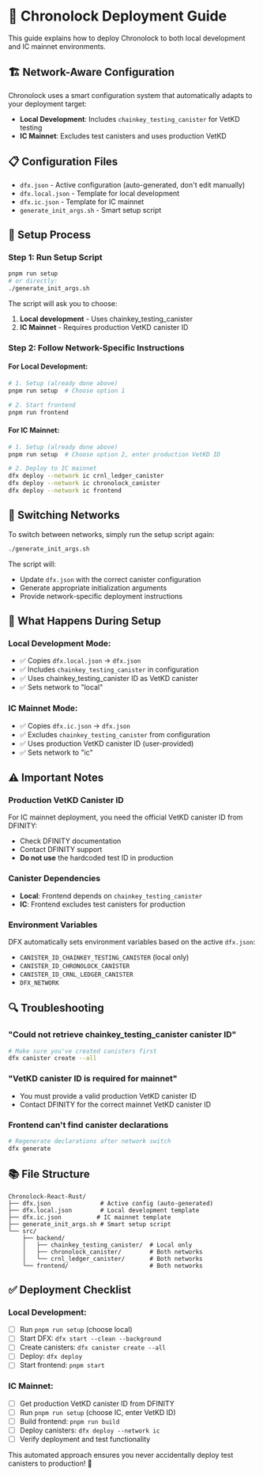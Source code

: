# 🚀 Chronolock Deployment Guide

This guide explains how to deploy Chronolock to both local development and IC mainnet environments.

## 🏗️ **Network-Aware Configuration**

Chronolock uses a smart configuration system that automatically adapts to your deployment target:

- **Local Development**: Includes `chainkey_testing_canister` for VetKD testing
- **IC Mainnet**: Excludes test canisters and uses production VetKD

## 📋 **Configuration Files**

- `dfx.json` - Active configuration (auto-generated, don't edit manually)
- `dfx.local.json` - Template for local development
- `dfx.ic.json` - Template for IC mainnet
- `generate_init_args.sh` - Smart setup script

## 🔧 **Setup Process**

### **Step 1: Run Setup Script**
```bash
pnpm run setup
# or directly:
./generate_init_args.sh
```

The script will ask you to choose:
1. **Local development** - Uses chainkey_testing_canister
2. **IC Mainnet** - Requires production VetKD canister ID

### **Step 2: Follow Network-Specific Instructions**

#### **For Local Development:**
```bash
# 1. Setup (already done above)
pnpm run setup  # Choose option 1

# 2. Start frontend
pnpm run frontend
```

#### **For IC Mainnet:**
```bash
# 1. Setup (already done above)
pnpm run setup  # Choose option 2, enter production VetKD ID

# 2. Deploy to IC mainnet
dfx deploy --network ic crnl_ledger_canister
dfx deploy --network ic chronolock_canister
dfx deploy --network ic frontend
```

## 🔄 **Switching Networks**

To switch between networks, simply run the setup script again:
```bash
./generate_init_args.sh
```

The script will:
- Update `dfx.json` with the correct canister configuration
- Generate appropriate initialization arguments
- Provide network-specific deployment instructions

## 🎯 **What Happens During Setup**

### **Local Development Mode:**
- ✅ Copies `dfx.local.json` → `dfx.json`
- ✅ Includes `chainkey_testing_canister` in configuration
- ✅ Uses chainkey_testing_canister ID as VetKD canister
- ✅ Sets network to "local"

### **IC Mainnet Mode:**
- ✅ Copies `dfx.ic.json` → `dfx.json`
- ✅ Excludes `chainkey_testing_canister` from configuration
- ✅ Uses production VetKD canister ID (user-provided)
- ✅ Sets network to "ic"

## ⚠️ **Important Notes**

### **Production VetKD Canister ID**
For IC mainnet deployment, you need the official VetKD canister ID from DFINITY:
- Check DFINITY documentation
- Contact DFINITY support
- **Do not use** the hardcoded test ID in production

### **Canister Dependencies**
- **Local**: Frontend depends on `chainkey_testing_canister`
- **IC**: Frontend excludes test canisters for production

### **Environment Variables**
DFX automatically sets environment variables based on the active `dfx.json`:
- `CANISTER_ID_CHAINKEY_TESTING_CANISTER` (local only)
- `CANISTER_ID_CHRONOLOCK_CANISTER`
- `CANISTER_ID_CRNL_LEDGER_CANISTER`
- `DFX_NETWORK`

## 🔍 **Troubleshooting**

### **"Could not retrieve chainkey_testing_canister canister ID"**
```bash
# Make sure you've created canisters first
dfx canister create --all
```

### **"VetKD canister ID is required for mainnet"**
- You must provide a valid production VetKD canister ID
- Contact DFINITY for the correct mainnet VetKD canister ID

### **Frontend can't find canister declarations**
```bash
# Regenerate declarations after network switch
dfx generate
```

## 📚 **File Structure**
```
Chronolock-React-Rust/
├── dfx.json              # Active config (auto-generated)
├── dfx.local.json        # Local development template
├── dfx.ic.json          # IC mainnet template
├── generate_init_args.sh # Smart setup script
└── src/
    ├── backend/
    │   ├── chainkey_testing_canister/  # Local only
    │   ├── chronolock_canister/        # Both networks
    │   └── crnl_ledger_canister/       # Both networks
    └── frontend/                       # Both networks
```

## ✅ **Deployment Checklist**

### **Local Development:**
- [ ] Run `pnpm run setup` (choose local)
- [ ] Start DFX: `dfx start --clean --background`
- [ ] Create canisters: `dfx canister create --all`
- [ ] Deploy: `dfx deploy`
- [ ] Start frontend: `pnpm start`

### **IC Mainnet:**
- [ ] Get production VetKD canister ID from DFINITY
- [ ] Run `pnpm run setup` (choose IC, enter VetKD ID)
- [ ] Build frontend: `pnpm run build`
- [ ] Deploy canisters: `dfx deploy --network ic`
- [ ] Verify deployment and test functionality

This automated approach ensures you never accidentally deploy test canisters to production! 🎉